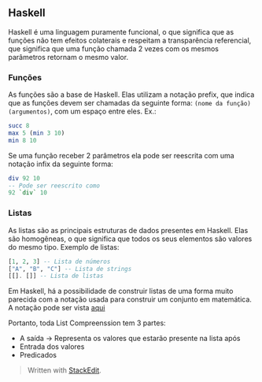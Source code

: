 ## Haskell

Haskell é uma linguagem puramente funcional, o que significa que as funções não tem efeitos colaterais e respeitam a transparência referencial, que significa que uma função chamada 2 vezes com os mesmos parâmetros retornam o mesmo valor.

### Funções
As funções são a base de Haskell. Elas utilizam a notação prefix, que indica que as funções devem ser chamadas da seguinte forma: `(nome da função) (argumentos)`, com um espaço entre eles.
Ex.:
```haskell
succ 8
max 5 (min 3 10)
min 8 10
```
Se uma função receber 2 parâmetros ela pode ser reescrita com uma notação infix da seguinte forma:
```haskell
div 92 10
-- Pode ser reescrito como
92 `div` 10
```
### Listas
As listas são as principais estruturas de dados presentes em Haskell. Elas são homogêneas, o que significa que todos os seus elementos são valores do mesmo tipo.
Exemplo de listas:
```haskell
[1, 2, 3] -- Lista de números
["A", "B", "C"] -- Lista de strings
[[]. []] -- Lista de listas
```
Em Haskell, há a possibilidade de construir listas de uma forma muito parecida com a notação usada para construir um conjunto em matemática. A notação pode ser vista [aqui](https://en.wikipedia.org/wiki/Set_(mathematics)#Set-builder_notation)

Portanto, toda List Compreenssion tem 3 partes: 
* A saída -> Representa os valores que estarão presente na lista após
* Entrada dos valores
* Predicados

> Written with [StackEdit](https://stackedit.io/).
<!--stackedit_data:
eyJoaXN0b3J5IjpbLTIwMDUyMTY4MjNdfQ==
-->